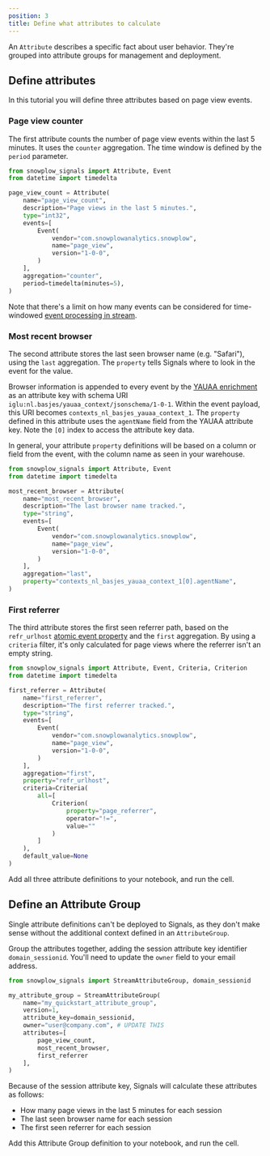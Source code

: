 ```yaml
---
position: 3
title: Define what attributes to calculate
---
```


An `Attribute` describes a specific fact about user behavior. They're grouped into attribute groups for management and deployment.

## Define attributes

In this tutorial you will define three attributes based on page view events.

### Page view counter

The first attribute counts the number of page view events within the last 5 minutes. It uses the `counter` aggregation. The time window is defined by the `period` parameter.

```python
from snowplow_signals import Attribute, Event
from datetime import timedelta

page_view_count = Attribute(
    name="page_view_count",
    description="Page views in the last 5 minutes.",
    type="int32",
    events=[
        Event(
            vendor="com.snowplowanalytics.snowplow",
            name="page_view",
            version="1-0-0",
        )
    ],
    aggregation="counter",
    period=timedelta(minutes=5),
)
```

Note that there's a limit on how many events can be considered for time-windowed [event processing in stream](/docs/signals/configuration/stream-calculations).

### Most recent browser

The second attribute stores the last seen browser name (e.g. "Safari"), using the `last` aggregation. The `property` tells Signals where to look in the event for the value.

Browser information is appended to every event by the [YAUAA enrichment](/docs/pipeline/enrichments/available-enrichments/yauaa-enrichment/) as an attribute key with schema URI `iglu:nl.basjes/yauaa_context/jsonschema/1-0-1`. Within the event payload, this URI becomes `contexts_nl_basjes_yauaa_context_1`. The `property` defined in this attribute uses the `agentName` field from the YAUAA attribute key. Note the `[0]` index to access the attribute key data.

In general, your attribute `property` definitions will be based on a column or field from the event, with the column name as seen in your warehouse.

```python
from snowplow_signals import Attribute, Event
from datetime import timedelta

most_recent_browser = Attribute(
    name="most_recent_browser",
    description="The last browser name tracked.",
    type="string",
    events=[
        Event(
            vendor="com.snowplowanalytics.snowplow",
            name="page_view",
            version="1-0-0",
        )
    ],
    aggregation="last",
    property="contexts_nl_basjes_yauaa_context_1[0].agentName",
)
```

### First referrer

The third attribute stores the first seen referrer path, based on the `refr_urlhost` [atomic event property](/docs/fundamentals/canonical-event/#platform-specific-fields) and the `first` aggregation. By using a `criteria` filter, it's only calculated for page views where the referrer isn't an empty string.

```python
from snowplow_signals import Attribute, Event, Criteria, Criterion
from datetime import timedelta

first_referrer = Attribute(
    name="first_referrer",
    description="The first referrer tracked.",
    type="string",
    events=[
        Event(
            vendor="com.snowplowanalytics.snowplow",
            name="page_view",
            version="1-0-0",
        )
    ],
    aggregation="first",
    property="refr_urlhost",
    criteria=Criteria(
        all=[
            Criterion(
                property="page_referrer",
                operator="!=",
                value=""
            )
        ]
    ),
    default_value=None
)
```

Add all three attribute definitions to your notebook, and run the cell.

## Define an Attribute Group

Single attribute definitions can't be deployed to Signals, as they don't make sense without the additional context defined in an `AttributeGroup`.

Group the attributes together, adding the session attribute key identifier `domain_sessionid`. You'll need to update the `owner` field to your email address.

```python
from snowplow_signals import StreamAttributeGroup, domain_sessionid

my_attribute_group = StreamAttributeGroup(
    name="my_quickstart_attribute_group",
    version=1,
    attribute_key=domain_sessionid,
    owner="user@company.com", # UPDATE THIS
    attributes=[
        page_view_count,
        most_recent_browser,
        first_referrer
    ],
)
```

Because of the session attribute key, Signals will calculate these attributes as follows:
* How many page views in the last 5 minutes for each session
* The last seen browser name for each session
* The first seen referrer for each session

Add this Attribute Group definition to your notebook, and run the cell.
